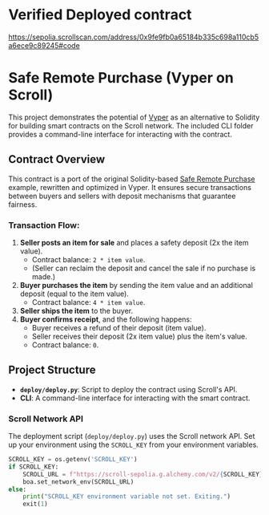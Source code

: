 
# Verified Deployed contract

https://sepolia.scrollscan.com/address/0x9fe9fb0a65184b335c698a110cb5a6ece9c89245#code


# Safe Remote Purchase (Vyper on Scroll)

This project demonstrates the potential of [Vyper](https://vyper.readthedocs.io/en/stable/) as an alternative to Solidity for building smart contracts on the Scroll network. The included CLI folder provides a command-line interface for interacting with the contract.

## Contract Overview

This contract is a port of the original Solidity-based [Safe Remote Purchase](https://github.com/ethereum/solidity/blob/develop/docs/solidity-by-example.rst) example, rewritten and optimized in Vyper. It ensures secure transactions between buyers and sellers with deposit mechanisms that guarantee fairness.

### Transaction Flow:

1. **Seller posts an item for sale** and places a safety deposit (2x the item value).
   - Contract balance: `2 * item value`.
   - (Seller can reclaim the deposit and cancel the sale if no purchase is made.)
2. **Buyer purchases the item** by sending the item value and an additional deposit (equal to the item value).
   - Contract balance: `4 * item value`.
3. **Seller ships the item** to the buyer.
4. **Buyer confirms receipt**, and the following happens:
   - Buyer receives a refund of their deposit (item value).
   - Seller receives their deposit (2x item value) plus the item's value.
   - Contract balance: `0`.

## Project Structure

- **`deploy/deploy.py`**: Script to deploy the contract using Scroll's API.
- **CLI**: A command-line interface for interacting with the smart contract.

### Scroll Network API

The deployment script (`deploy/deploy.py`) uses the Scroll network API. Set up your environment using the `SCROLL_KEY` from your environment variables.

```python
SCROLL_KEY = os.getenv('SCROLL_KEY')
if SCROLL_KEY:
    SCROLL_URL = f"https://scroll-sepolia.g.alchemy.com/v2/{SCROLL_KEY}"
    boa.set_network_env(SCROLL_URL)
else:
    print("SCROLL_KEY environment variable not set. Exiting.")
    exit(1)

